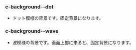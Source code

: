 ### c-background--dot
- ドット模様の背景です。固定背景になります。

### c-background--wave
- 波模様の背景です。画面上部に来ると、固定背景になります。
